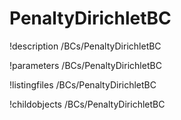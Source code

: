 <!-- MOOSE Documentation Stub: Remove this when content is added. -->

# PenaltyDirichletBC
!description /BCs/PenaltyDirichletBC

!parameters /BCs/PenaltyDirichletBC

!listingfiles /BCs/PenaltyDirichletBC

!childobjects /BCs/PenaltyDirichletBC
